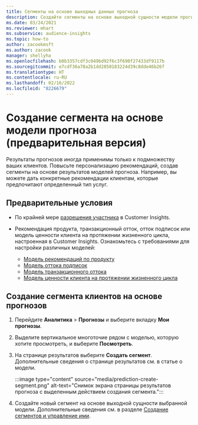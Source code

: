 ```yaml
---
title: Сегменты на основе выходных данных прогноза
description: Создайте сегменты на основе выходной сущности модели прогноза.
ms.date: 03/24/2021
ms.reviewer: mhart
ms.subservice: audience-insights
ms.topic: how-to
author: zacookmsft
ms.author: zacook
manager: shellyha
ms.openlocfilehash: b0b3357cdf3c049bd92f6c3f690f27433df9117b
ms.sourcegitcommit: e7cdf36a78a2b1dd2850183224d39c8dde46b26f
ms.translationtype: HT
ms.contentlocale: ru-RU
ms.lasthandoff: 02/16/2022
ms.locfileid: "8226679"
---
```

# <a name="create-a-segment-based-on-a-prediction-model-preview"></a>Создание сегмента на основе модели прогноза (предварительная версия)

Результаты прогнозов иногда применимы только к подмножеству ваших клиентов. Повысьте персонализацию рекомендаций, создав сегменты на основе результатов моделей прогноза. Например, вы можете дать конкретные рекомендации клиентам, которые предпочитают определенный тип услуг. 

## <a name="prerequisites"></a>Предварительные условия

- По крайней мере [разрешения участника](permissions.md) в Customer Insights.

- Рекомендация продукта, транзакционный отток, отток подписок или модель ценности клиента на протяжении жизненного цикла, настроенная в Customer Insights. Ознакомьтесь с требованиями для настройки различных моделей:

  - [Модель рекомендаций по продукту](predict-product-recommendation.md)
  - [Модель оттока подписок](predict-subscription-churn.md)
  - [Модель транзакционного оттока](predict-transactional-churn.md)
  - [Модель ценности клиента на протяжении жизненного цикла](predict-customer-lifetime-value.md)

## <a name="create-a-customer-segment-based-on-predictions"></a>Создание сегмента клиентов на основе прогнозов

1. Перейдите **Аналитика** > **Прогнозы** и выберите вкладку **Мои прогнозы**.

1. Выделите вертикальное многоточие рядом с моделью, которую хотите просмотреть, и выберите **Посмотреть**.

1. На странице результатов выберите **Создать сегмент**. Дополнительные сведения о странице результатов см. в статье о модели.

   :::image type="content" source="media/prediction-create-segment.png" alt-text="Снимок экрана страницы результатов прогноза с выделенным действием создания сегмента.":::

1. Создайте новый сегмент на основе выходной сущности выбранной модели. Дополнительные сведения см. в разделе [Создание сегментов и управление ими](segments.md).
